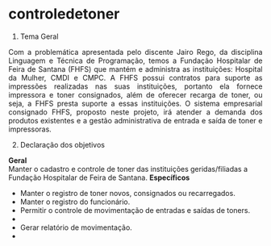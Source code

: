 # controledetoner

1. Tema Geral

<p align="Justify">Com a problemática apresentada pelo discente Jairo Rego, da disciplina Linguagem e Técnica
de Programação, temos a Fundação Hospitalar de Feira de Santana (FHFS) que mantém e
administra as instituições: Hospital da Mulher, CMDI e CMPC. A FHFS possui contratos para
suporte as impressões realizadas nas suas instituições, portanto ela fornece impressora e
toner consignados, além de oferecer recarga de toner, ou seja, a FHFS presta suporte a essas
instituições.
O sistema empresarial consignado FHFS, proposto neste projeto, irá atender a demanda dos
produtos existentes e a gestão administrativa de entrada e saída de toner e impressoras.</p>

2. Declaração dos objetivos

<b>Geral</b><br>
Manter o cadastro e controle de toner das instituições geridas/filiadas a Fundação Hospitalar de Feira de Santana.
<b>Específicos</b>
<ul>
<li>Manter o registro de toner novos, consignados ou recarregados.</li>
<li>Manter o registro do funcionário.</li>
<li>Permitir o controle de movimentação de entradas e saídas de toners.<li/>
<li>Gerar relatório de movimentação.<li/>
</ul>














